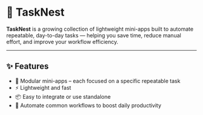 # 🐣 TaskNest

**TaskNest** is a growing collection of lightweight mini-apps built to automate repeatable, day-to-day tasks — helping you save time, reduce manual effort, and improve your workflow efficiency.

---

## ✨ Features

- 🧩 Modular mini-apps – each focused on a specific repeatable task
- ⚡ Lightweight and fast
- 📦 Easy to integrate or use standalone
- 🔁 Automate common workflows to boost daily productivity
